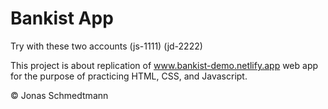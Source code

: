 # Bankist App
 
Try with these two accounts (js-1111) (jd-2222)

This project is about replication of www.bankist-demo.netlify.app web app for the purpose of practicing HTML, CSS, and Javascript.

© Jonas Schmedtmann
